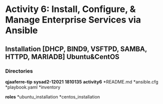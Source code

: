 # Activity 6: Install, Configure, & Manage Enterprise Services via Ansible

## Installation [DHCP, BIND9, VSFTPD, SAMBA, HTTPD, MARIADB] Ubuntu&CentOS

### Directories

__qjaaferre-tip__
__sysad2-12021__
__1810135__
__activity6__
*README.md
*ansible.cfg
*playbook.yaml
*inventory

__roles__
*ubuntu_installation
*centos_installation

